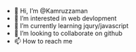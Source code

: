 - 👋 Hi, I’m @Kamruzzaman
- 👀 I’m interested in web devlopment
- 🌱 I’m currently learning jqury/javascript
- 💞️ I’m looking to collaborate on github
- 📫 How to reach me 

<!---
Kamruzzaman1/Kamruzzaman is a ✨ special ✨ repository because its `README.md` (this file) appears on your GitHub profile.
You can click the Preview link to take a look at your changes.
--->

